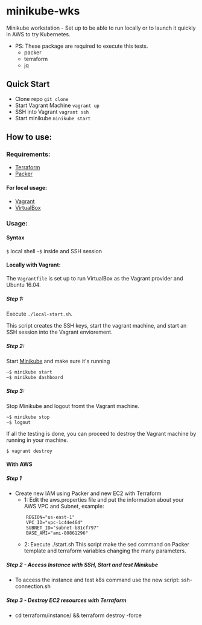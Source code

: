 # minikube-wks

Minikube workstation - Set up to be able to run locally or to launch it quickly in AWS to try Kubernetes.

* PS: These package are required to execute this tests.
    - packer
    - terraform
    - jq

## Quick Start

* Clone repo ````git clone````
* Start Vagrant Machine ````vagrant up````
* SSH into Vagrant ````vagrant ssh````
* Start minikube ````minikube start````

## How to use:

### Requirements:
* [Terraform](https://www.terraform.io/downloads.html)
* [Packer](https://www.packer.io/downloads.html)

#### For local usage:
* [Vagrant](https://www.vagrantup.com/docs/installation/)
* [VirtualBox](https://www.virtualbox.org/wiki/Downloads)


### Usage:

#### Syntax

````$````  local shell
````~$```` inside and SSH session

#### Locally with Vagrant:
The ```Vagrantfile``` is set up to run VirtualBox as the Vagrant provider and Ubuntu 16.04.

##### Step 1:
Execute ````./local-start.sh````.

This script creates the SSH keys, start the vagrant machine, and start an SSH session into the Vagrant enviorement.

##### Step 2:
Start [Minikube](https://kubernetes.io/docs/setup/minikube/#quickstart) and make sure it's running
```
~$ minikube start
~$ minikube dashboard
```

##### Step 3:
Stop Minikube and logout fromt the Vagrant machine.
````
~$ minikube stop
~$ logout
````
If all the testing is done, you can proceed to destroy the Vagrant machine by running in your machine.
````
$ vagrant destroy
````

#### With AWS

##### Step 1
- Create new IAM using Packer and new EC2 with Terraform
    - 1: Edit the aws.properties file and put the information about your AWS VPC and Subnet, example:
    ```
        REGION="us-east-1"
        VPC_ID="vpc-1c44e464"
        SUBNET_ID="subnet-b81cf797"
        BASE_AMI="ami-80861296"
    ```
    - 2: Execute ./start.sh
    This script make the sed command on Packer template and terraform
    variables changing the many parameters.

##### Step 2 - Access Instance with SSH, Start and test Minikube
- To access the instance and test k8s command use the new script: ssh-connection.sh

##### Step 3 - Destroy EC2 resources with Terraform
- cd terraform/instance/ && terraform destroy -force

